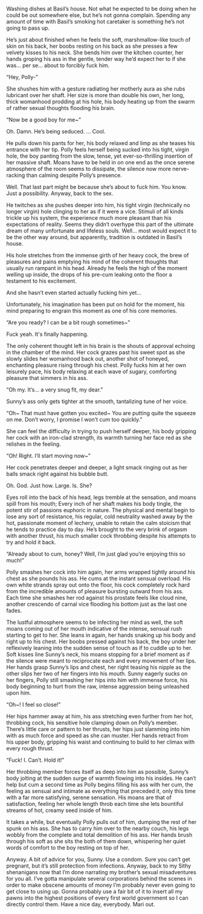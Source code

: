 Washing dishes at Basil’s house. Not what he expected to be doing when he could be out somewhere else, but he’s not gonna complain. Spending any amount of time with Basil’s smoking hot caretaker is something he’s not going to pass up.

He’s just about finished when he feels the soft, marshmallow-like touch of skin on his back, her boobs resting on his back as she presses a few velvety kisses to his neck. She bends him over the kitchen counter, her hands groping his ass in the gentle, tender way he’d expect her to if she was… per se… about to forcibly fuck him.

“Hey, Polly-”

She shushes him with a gesture radiating her motherly aura as she rubs lubricant over her shaft. Her size is more than double his own, her long, thick womanhood prodding at his hole, his body heating up from the swarm of rather sexual thoughts flooding his brain. 

“Now be a good boy for me~”

Oh. Damn. He’s being seduced.
…
Cool.

He pulls down his pants for her, his body relaxed and limp as she teases his entrance with her tip. Polly feels herself being sucked into his tight, virgin hole, the boy panting from the slow, tense, yet ever-so-thrilling insertion of her massive shaft. Moans have to be held in on one end as the once serene atmosphere of the room seems to dissipate, the silence now more nerve-racking than calming despite Polly’s presence.

Well. That last part might be because she’s about to fuck him. You know. Just a possibility. Anyway, back to the sex.

He twitches as she pushes deeper into him, his tight virgin (technically no longer virgin) hole clinging to her as if it were a vice. Stimuli of all kinds trickle up his system, the experience much more pleasant than his expectations of reality. Seems they didn’t overhype this part of the ultimate dream of many unfortunate and lifeless souls. Well… most would expect it to be the other way around, but apparently, tradition is outdated in Basil’s house.

His hole stretches from the immense girth of her heavy cock, the brew of pleasures and pains emptying his mind of the coherent thoughts that usually run rampant in his head. Already he feels the high of the moment welling up inside, the drops of his pre-cum leaking onto the floor a testament to his excitement.

And she hasn’t even started actually fucking him yet…

Unfortunately, his imagination has been put on hold for the moment, his mind preparing to engrain this moment as one of his core memories.

“Are you ready? I can be a bit rough sometimes~”

Fuck yeah. It's finally happening.

The only coherent thought left in his brain is the shouts of approval echoing in the chamber of the mind. Her cock grazes past his sweet spot as she slowly slides her womanhood back out, another shot of honeyed, enchanting pleasure rising through his chest. Polly fucks him at her own leisurely pace, his body relaxing at each wave of sugary, comforting pleasure that simmers in his ass. 

“Oh my. It’s… a very snug fit, my dear.”

Sunny’s ass only gets tighter at the smooth, tantalizing tune of her voice.

“Oh~ That must have gotten you excited~ You are putting quite the squeeze on me. Don’t worry, I promise I won’t cum too quickly.” 

She can feel the difficulty in trying to push herself deeper, his body gripping her cock with an iron-clad strength, its warmth turning her face red as she relishes in the feeling.

“Oh! Right. I’ll start moving now~”

Her cock penetrates deeper and deeper, a light smack ringing out as her balls smack right against his bubble butt. 

Oh. God. Just how. Large. Is. She?

Eyes roll into the back of his head, legs tremble at the sensation, and moans spill from his mouth; Every inch of her shaft makes his body tingle, the potent stir of passions euphoric in nature. The physical and mental begin to lose any sort of resistance, his regular, cold neutrality washed away by the hot, passionate moment of lechery, unable to retain the calm stoicism that he tends to practice day to day. He’s brought to the very brink of orgasm with another thrust, his much smaller cock throbbing despite his attempts to try and hold it back.

“Already about to cum, honey? Well, I’m just glad you’re enjoying this so much!”

Polly smashes her cock into him again, her arms wrapped tightly around his chest as she pounds his ass. He cums at the instant sensual overload. His own white strands spray out onto the floor, his cock completely rock hard from the incredible amounts of pleasure bursting outward from his ass. Each time she smashes her rod against his prostate feels like cloud nine, another crescendo of carnal vice flooding his bottom just as the last one fades.

The lustful atmosphere seems to be infecting her mind as well, the soft moans coming out of her mouth indicative of the intense, sensual rush starting to get to her. She leans in again, her hands snaking up his body and right up to his chest. Her boobs pressed against his back, the boy under her reflexively leaning into the sudden sense of touch as if to cuddle up to her. Soft kisses line Sunny’s neck, his moans stopping for a brief moment as if the silence were meant to reciprocate each and every movement of her lips. Her hands grasp Sunny’s lips and chest, her right teasing his nipple as the other slips her two of her fingers into his mouth. Sunny eagerly sucks on her fingers, Polly still smashing her hips into him with immense force, his body beginning to hurt from the raw, intense aggression being unleashed upon him. 

“Oh~! I feel so close!”

Her hips hammer away at him, his ass stretching even further from her hot, throbbing cock, his sensitive hole clamping down on Polly’s member. There’s little care or pattern to her thrusts, her hips just slamming into him with as much force and speed as she can muster. Her hands retract from his upper body, gripping his waist and continuing to build to her climax with every rough thrust.

“Fuck! I. Can’t. Hold it!”

Her throbbing member forces itself as deep into him as possible, Sunny’s body jolting at the sudden surge of warmth flowing into his insides. He can’t help but cum a second time as Polly begins filling his ass with her cum, the feeling as sensual and intimate as everything that preceded it, only this time with a far more satisfying, serene sensation. His moans are that of satisfaction, feeling her whole length throb each time she lets bountiful streams of hot, creamy seed inside of him. 

It takes a while, but eventually Polly pulls out of him, dumping the rest of her spunk on his ass. She has to carry him over to the nearby couch, his legs wobbly from the complete and total demolition of his ass. Her hands brush through his soft as she sits the both of them down, whispering her quiet words of comfort to the boy resting on top of her.

Anyway. A bit of advice for you, Sunny. Use a condom. Sure you can’t get pregnant, but it’s still protection from infections. Anyway, back to my Sithy shenanigans now that I’m done narrating my brother’s sexual misadventures for you all. I’ve gotta manipulate several corporations behind the scenes in order to make obscene amounts of money I’m probably never even going to get close to using up. Gonna probably use a fair bit of it to insert all my pawns into the highest positions of every first world government so I can directly control them.
Have a nice day, everybody. Mari out.
